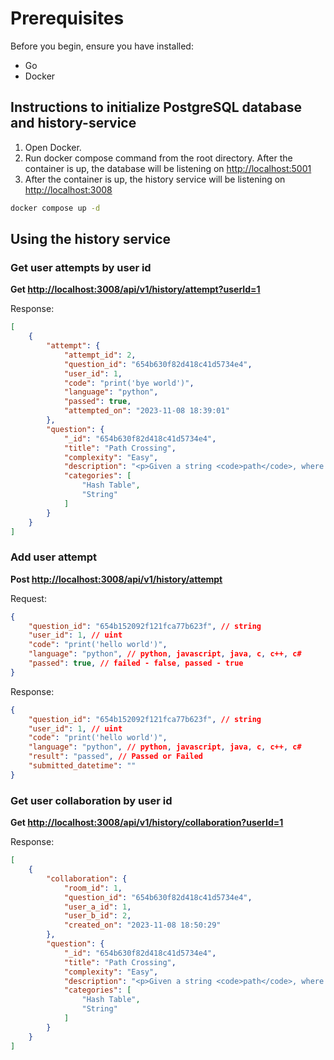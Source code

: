 # Prerequisites

Before you begin, ensure you have installed:

- Go
- Docker

## Instructions to initialize PostgreSQL database and history-service

1. Open Docker.
2. Run docker compose command from the root directory. After the container is up, the database will be listening on [http://localhost:5001](http://localhost:5001)
3. After the container is up, the history service will be listening on [http://localhost:3008](http://localhost:3008)

```bash
docker compose up -d
```

## Using the history service

### Get user attempts by user id

**Get <http://localhost:3008/api/v1/history/attempt?userId=1>**

Response:

```json
[
    {
        "attempt": {
            "attempt_id": 2,
            "question_id": "654b630f82d418c41d5734e4",
            "user_id": 1,
            "code": "print('bye world')",
            "language": "python",
            "passed": true,
            "attempted_on": "2023-11-08 18:39:01"
        },
        "question": {
            "_id": "654b630f82d418c41d5734e4",
            "title": "Path Crossing",
            "complexity": "Easy",
            "description": "<p>Given a string <code>path</code>, where <code>path[i] = &#39;N&#39;</code>, <code>&#39;S&#39;</code>, <code>&#39;E&#39;</code> or <code>&#39;W&#39;</code>, each representing moving one unit north, south, east, or west, respectively. You start at the origin <code>(0, 0)</code> on a 2D plane and walk on the path specified by <code>path</code>.</p>\n\n<p>Return <code>true</code> <em>if the path crosses itself at any point, that is, if at any time you are on a location you have previously visited</em>. Return <code>false</code> otherwise.</p>\n\n<p>&nbsp;</p>\n<p><strong class=\"example\">Example 1:</strong></p>\n<img alt=\"\" src=\"https://assets.leetcode.com/uploads/2020/06/10/screen-shot-2020-06-10-at-123929-pm.png\" style=\"width: 400px; height: 358px;\" />\n<pre>\n<strong>Input:</strong> path = &quot;NES&quot;\n<strong>Output:</strong> false \n<strong>Explanation:</strong> Notice that the path doesn&#39;t cross any point more than once.\n</pre>\n\n<p><strong class=\"example\">Example 2:</strong></p>\n<img alt=\"\" src=\"https://assets.leetcode.com/uploads/2020/06/10/screen-shot-2020-06-10-at-123843-pm.png\" style=\"width: 400px; height: 339px;\" />\n<pre>\n<strong>Input:</strong> path = &quot;NESWW&quot;\n<strong>Output:</strong> true\n<strong>Explanation:</strong> Notice that the path visits the origin twice.</pre>\n\n<p>&nbsp;</p>\n<p><strong>Constraints:</strong></p>\n\n<ul>\n\t<li><code>1 &lt;= path.length &lt;= 10<sup>4</sup></code></li>\n\t<li><code>path[i]</code> is either <code>&#39;N&#39;</code>, <code>&#39;S&#39;</code>, <code>&#39;E&#39;</code>, or <code>&#39;W&#39;</code>.</li>\n</ul>\n",
            "categories": [
                "Hash Table",
                "String"
            ]
        }
    }
]
```

### Add user attempt

**Post <http://localhost:3008/api/v1/history/attempt>**

Request:

```json
{
    "question_id": "654b152092f121fca77b623f", // string
    "user_id": 1, // uint
    "code": "print('hello world')",
    "language": "python", // python, javascript, java, c, c++, c#
    "passed": true, // failed - false, passed - true
}
```

Response:

```json
{
    "question_id": "654b152092f121fca77b623f", // string
    "user_id": 1, // uint
    "code": "print('hello world')",
    "language": "python", // python, javascript, java, c, c++, c#
    "result": "passed", // Passed or Failed
    "submitted_datetime": ""
}
```

### Get user collaboration by user id

**Get <http://localhost:3008/api/v1/history/collaboration?userId=1>**

Response:

```json
[
    {
        "collaboration": {
            "room_id": 1,
            "question_id": "654b630f82d418c41d5734e4",
            "user_a_id": 1,
            "user_b_id": 2,
            "created_on": "2023-11-08 18:50:29"
        },
        "question": {
            "_id": "654b630f82d418c41d5734e4",
            "title": "Path Crossing",
            "complexity": "Easy",
            "description": "<p>Given a string <code>path</code>, where <code>path[i] = &#39;N&#39;</code>, <code>&#39;S&#39;</code>, <code>&#39;E&#39;</code> or <code>&#39;W&#39;</code>, each representing moving one unit north, south, east, or west, respectively. You start at the origin <code>(0, 0)</code> on a 2D plane and walk on the path specified by <code>path</code>.</p>\n\n<p>Return <code>true</code> <em>if the path crosses itself at any point, that is, if at any time you are on a location you have previously visited</em>. Return <code>false</code> otherwise.</p>\n\n<p>&nbsp;</p>\n<p><strong class=\"example\">Example 1:</strong></p>\n<img alt=\"\" src=\"https://assets.leetcode.com/uploads/2020/06/10/screen-shot-2020-06-10-at-123929-pm.png\" style=\"width: 400px; height: 358px;\" />\n<pre>\n<strong>Input:</strong> path = &quot;NES&quot;\n<strong>Output:</strong> false \n<strong>Explanation:</strong> Notice that the path doesn&#39;t cross any point more than once.\n</pre>\n\n<p><strong class=\"example\">Example 2:</strong></p>\n<img alt=\"\" src=\"https://assets.leetcode.com/uploads/2020/06/10/screen-shot-2020-06-10-at-123843-pm.png\" style=\"width: 400px; height: 339px;\" />\n<pre>\n<strong>Input:</strong> path = &quot;NESWW&quot;\n<strong>Output:</strong> true\n<strong>Explanation:</strong> Notice that the path visits the origin twice.</pre>\n\n<p>&nbsp;</p>\n<p><strong>Constraints:</strong></p>\n\n<ul>\n\t<li><code>1 &lt;= path.length &lt;= 10<sup>4</sup></code></li>\n\t<li><code>path[i]</code> is either <code>&#39;N&#39;</code>, <code>&#39;S&#39;</code>, <code>&#39;E&#39;</code>, or <code>&#39;W&#39;</code>.</li>\n</ul>\n",
            "categories": [
                "Hash Table",
                "String"
            ]
        }
    }
]
```
